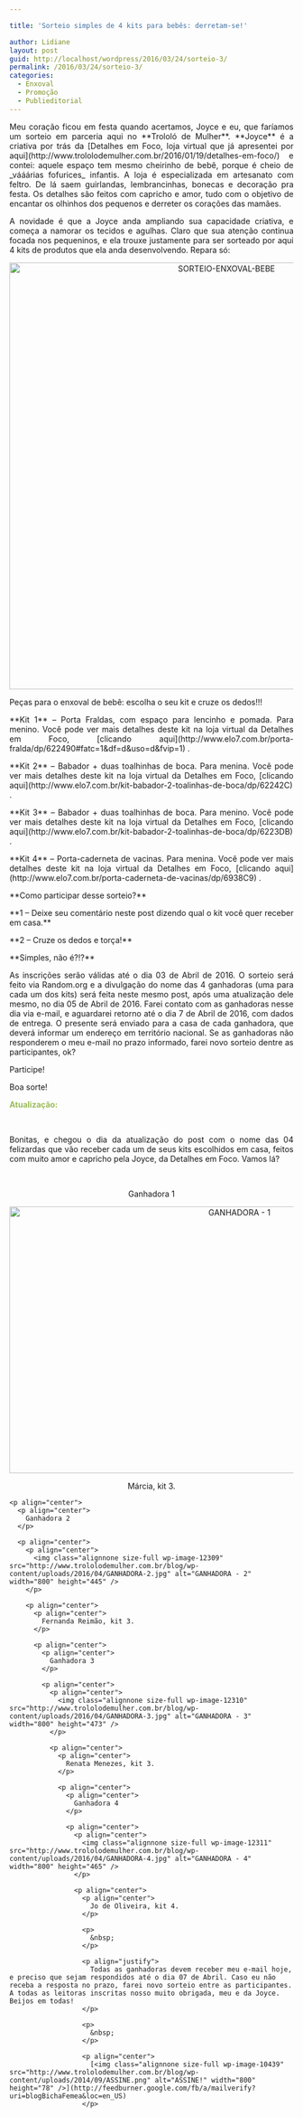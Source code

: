 ```yaml
---

title: 'Sorteio simples de 4 kits para bebês: derretam-se!'

author: Lidiane
layout: post
guid: http://localhost/wordpress/2016/03/24/sorteio-3/
permalink: /2016/03/24/sorteio-3/
categories:
  - Enxoval
  - Promoção
  - Publieditorial
---
```

<p style="text-align: justify;" align="justify">
  Meu coração ficou em festa quando acertamos, Joyce e eu, que faríamos um sorteio em parceria aqui no **Trololó de Mulher**. **Joyce** é a criativa por trás da [Detalhes em Foco, loja virtual que já apresentei por aqui](http://www.trololodemulher.com.br/2016/01/19/detalhes-em-foco/)  e contei: aquele espaço tem mesmo cheirinho de bebê, porque é cheio de _vááárias fofurices_ infantis. A loja é especializada em artesanato com feltro. De lá saem guirlandas, lembrancinhas, bonecas e decoração pra festa. Os detalhes são feitos com capricho e amor, tudo com o objetivo de encantar os olhinhos dos pequenos e derreter os corações das mamães.
</p>

<p style="text-align: justify;" align="justify">
  A novidade é que a Joyce anda ampliando sua capacidade criativa, e começa a namorar os tecidos e agulhas. Claro que sua atenção continua focada nos pequeninos, e ela trouxe justamente para ser sorteado por aqui 4 kits de produtos que ela anda desenvolvendo. Repara só:
</p>

<p align="center">
  <img class="alignnone size-full wp-image-12186" src="http://www.trololodemulher.com.br/blog/wp-content/uploads/2016/03/SORTEIO-ENXOVAL-BEBE.jpg" alt="SORTEIO-ENXOVAL-BEBE" width="754" height="755" />
</p>

<p style="text-align: justify;" align="justify">
  Peças para o enxoval de bebê: escolha o seu kit e cruze os dedos!!!
</p>

<p style="text-align: justify;" align="justify">
  **Kit 1** &#8211; Porta Fraldas, com espaço para lencinho e pomada. Para menino. Você pode ver mais detalhes deste kit na loja virtual da Detalhes em Foco, [clicando aqui](http://www.elo7.com.br/porta-fralda/dp/622490#fatc=1&df=d&uso=d&fvip=1) .
</p>

<p style="text-align: justify;" align="justify">
  **Kit 2** – Babador + duas toalhinhas de boca. Para menina. Você pode ver mais detalhes deste kit na loja virtual da Detalhes em Foco, [clicando aqui](http://www.elo7.com.br/kit-babador-2-toalinhas-de-boca/dp/62242C) .
</p>

<p style="text-align: justify;" align="justify">
  **Kit 3** – Babador + duas toalhinhas de boca. Para menino. Você pode ver mais detalhes deste kit na loja virtual da Detalhes em Foco, [clicando aqui](http://www.elo7.com.br/kit-babador-2-toalinhas-de-boca/dp/6223DB) .
</p>

<p style="text-align: justify;" align="justify">
  **Kit 4** – Porta-caderneta de vacinas. Para menina. Você pode ver mais detalhes deste kit na loja virtual da Detalhes em Foco, [clicando aqui](http://www.elo7.com.br/porta-caderneta-de-vacinas/dp/6938C9) .
</p>

<p style="text-align: justify;">
  **Como participar desse sorteio?**
</p>

<p style="text-align: justify;">
  **1 – Deixe seu comentário neste post dizendo qual o kit você quer receber em casa.**
</p>

<p style="text-align: justify;">
  **2 – Cruze os dedos e torça!**
</p>

<p style="text-align: justify;">
  **Simples, não é?!?**
</p>

<p style="text-align: justify;">
  As inscrições serão válidas até o dia 03 de Abril de 2016. O sorteio será feito via Random.org e a divulgação do nome das 4 ganhadoras (uma para cada um dos kits) será feita neste mesmo post, após uma atualização dele mesmo, no dia 05 de Abril de 2016. Farei contato com as ganhadoras nesse dia via e-mail, e aguardarei retorno até o dia 7 de Abril de 2016, com dados de entrega. O presente será enviado para a casa de cada ganhadora, que deverá informar um endereço em território nacional. Se as ganhadoras não responderem o meu e-mail no prazo informado, farei novo sorteio dentre as participantes, ok?
</p>

Participe!

Boa sorte!

**<span style="color: #9bbb59;">Atualização:</span>**

&nbsp;

<p align="justify">
  Bonitas, e chegou o dia da atualização do post com o nome das 04 felizardas que vão receber cada um de seus kits escolhidos em casa, feitos com muito amor e capricho pela Joyce, da Detalhes em Foco. Vamos lá?
</p>

&nbsp;

<p align="center">
  Ganhadora 1
</p>

<p align="center">
  <p align="center">
    <img class="alignnone size-full wp-image-12308" src="http://www.trololodemulher.com.br/blog/wp-content/uploads/2016/04/GANHADORA-1.jpg" alt="GANHADORA - 1" width="800" height="472" />
  </p>
  
  <p align="center">
    <p align="center">
      Márcia, kit 3.
    </p>
    
    <p align="center">
      <p align="center">
        Ganhadora 2
      </p>
      
      <p align="center">
        <p align="center">
          <img class="alignnone size-full wp-image-12309" src="http://www.trololodemulher.com.br/blog/wp-content/uploads/2016/04/GANHADORA-2.jpg" alt="GANHADORA - 2" width="800" height="445" />
        </p>
        
        <p align="center">
          <p align="center">
            Fernanda Reimão, kit 3.
          </p>
          
          <p align="center">
            <p align="center">
              Ganhadora 3
            </p>
            
            <p align="center">
              <p align="center">
                <img class="alignnone size-full wp-image-12310" src="http://www.trololodemulher.com.br/blog/wp-content/uploads/2016/04/GANHADORA-3.jpg" alt="GANHADORA - 3" width="800" height="473" />
              </p>
              
              <p align="center">
                <p align="center">
                  Renata Menezes, kit 3.
                </p>
                
                <p align="center">
                  <p align="center">
                    Ganhadora 4
                  </p>
                  
                  <p align="center">
                    <p align="center">
                      <img class="alignnone size-full wp-image-12311" src="http://www.trololodemulher.com.br/blog/wp-content/uploads/2016/04/GANHADORA-4.jpg" alt="GANHADORA - 4" width="800" height="465" />
                    </p>
                    
                    <p align="center">
                      <p align="center">
                        Jo de Oliveira, kit 4.
                      </p>
                      
                      <p>
                        &nbsp;
                      </p>
                      
                      <p align="justify">
                        Todas as ganhadoras devem receber meu e-mail hoje, e preciso que sejam respondidos até o dia 07 de Abril. Caso eu não receba a resposta no prazo, farei novo sorteio entre as participantes. A todas as leitoras inscritas nosso muito obrigada, meu e da Joyce. Beijos em todas!
                      </p>
                      
                      <p>
                        &nbsp;
                      </p>
                      
                      <p align="center">
                        [<img class="alignnone size-full wp-image-10439" src="http://www.trololodemulher.com.br/blog/wp-content/uploads/2014/09/ASSINE.png" alt="ASSINE!" width="800" height="78" />](http://feedburner.google.com/fb/a/mailverify?uri=blogBichaFemea&loc=en_US) 
                      </p>